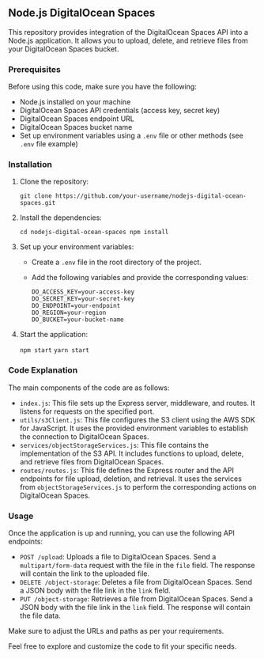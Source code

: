 ## Node.js DigitalOcean Spaces

This repository provides integration of the DigitalOcean Spaces API into a Node.js application. It allows you to upload, delete, and retrieve files from your DigitalOcean Spaces bucket.

### Prerequisites

Before using this code, make sure you have the following:

- Node.js installed on your machine
- DigitalOcean Spaces API credentials (access key, secret key)
- DigitalOcean Spaces endpoint URL
- DigitalOcean Spaces bucket name
- Set up environment variables using a `.env` file or other methods (see `.env` file example)

### Installation

1.  Clone the repository:

    `git clone https://github.com/your-username/nodejs-digital-ocean-spaces.git`

2.  Install the dependencies:

    `cd nodejs-digital-ocean-spaces npm install`

3.  Set up your environment variables:

    - Create a `.env` file in the root directory of the project.
    - Add the following variables and provide the corresponding values:

      ```
      DO_ACCESS_KEY=your-access-key
      DO_SECRET_KEY=your-secret-key
      DO_ENDPOINT=your-endpoint
      DO_REGION=your-region
      DO_BUCKET=your-bucket-name
      ```

4.  Start the application:

    `npm start`
    `yarn start`

### Code Explanation

The main components of the code are as follows:

- `index.js`: This file sets up the Express server, middleware, and routes. It listens for requests on the specified port.
- `utils/s3Client.js`: This file configures the S3 client using the AWS SDK for JavaScript. It uses the provided environment variables to establish the connection to DigitalOcean Spaces.
- `services/objectStorageServices.js`: This file contains the implementation of the S3 API. It includes functions to upload, delete, and retrieve files from DigitalOcean Spaces.
- `routes/routes.js`: This file defines the Express router and the API endpoints for file upload, deletion, and retrieval. It uses the services from `objectStorageServices.js` to perform the corresponding actions on DigitalOcean Spaces.

### Usage

Once the application is up and running, you can use the following API endpoints:

- `POST /upload`: Uploads a file to DigitalOcean Spaces. Send a `multipart/form-data` request with the file in the `file` field. The response will contain the link to the uploaded file.
- `DELETE /object-storage`: Deletes a file from DigitalOcean Spaces. Send a JSON body with the file link in the `link` field.
- `PUT /object-storage`: Retrieves a file from DigitalOcean Spaces. Send a JSON body with the file link in the `link` field. The response will contain the file data.

Make sure to adjust the URLs and paths as per your requirements.

Feel free to explore and customize the code to fit your specific needs.
